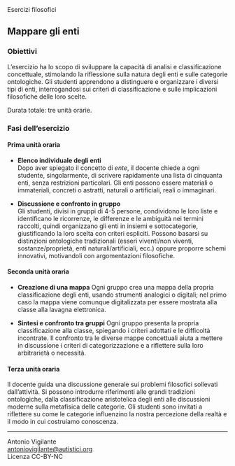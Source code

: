 <link rel="stylesheet" href="../assets/style.css">

<div class="callout">
Esercizi filosofici
</div>

## Mappare gli enti

### Obiettivi
L’esercizio ha lo scopo di sviluppare la capacità di analisi e classificazione concettuale, stimolando la riflessione sulla natura degli enti e sulle categorie ontologiche. Gli studenti apprendono a distinguere e organizzare i diversi tipi di enti, interrogandosi sui criteri di classificazione e sulle implicazioni filosofiche delle loro scelte.

Durata totale: tre unità orarie.

### Fasi dell’esercizio

#### Prima unità oraria

- **Elenco individuale degli enti**  
Dopo aver spiegato il concetto di _ente_, il docente chiede a ogni studente, singolarmente, di scrivere rapidamente una lista di cinquanta enti, senza restrizioni particolari. Gli enti possono essere materiali o immateriali, concreti o astratti, naturali o artificiali, reali o immaginari. 

- **Discussione e confronto in gruppo**   
Gli studenti, divisi in gruppi di 4-5 persone, condividono le loro liste e identificano le ricorrenze, le differenze e le ambiguità nei termini raccolti, quindi organizzano gli enti in insiemi e sottocategorie, giustificando la loro scelta con criteri espliciti. Possono basarsi su distinzioni ontologiche tradizionali (esseri viventi/non viventi, sostanze/proprietà, enti naturali/artificiali, ecc.) oppure proporre schemi innovativi, motivandoli con argomentazioni filosofiche.

#### Seconda unità oraria

- **Creazione di una mappa**
Ogni gruppo crea una mappa della propria classificazione degli enti, usando strumenti analogici o digitali; nel primo caso la mappa viene comunque digitalizzata per essere mostrata alla classe alla lavagna elettronica.

- **Sintesi e confronto tra gruppi**
Ogni gruppo presenta la propria classificazione alla classe, spiegando i criteri adottati e le difficoltà incontrate. Il confronto tra le diverse mappe concettuali aiuta a mettere in discussione i criteri di categorizzazione e a riflettere sulla loro arbitrarietà o necessità.

#### Terza unità oraria
 
Il docente guida una discussione generale sui problemi filosofici sollevati dall’attività. Si possono introdurre riferimenti alle grandi tradizioni ontologiche, dalla classificazione aristotelica degli enti alle discussioni moderne sulla metafisica delle categorie. Gli studenti sono invitati a riflettere su come le categorie influenzino la nostra percezione della realtà e il modo in cui costruiamo conoscenza.

---
Antonio Vigilante  
antoniovigilante@autistici.org  
Licenza CC-BY-NC







